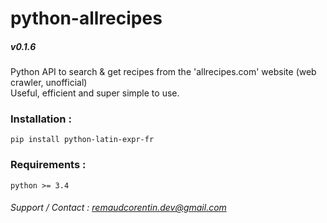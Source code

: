 # python-allrecipes
##### v0.1.6

Python API to search &amp; get recipes from the 'allrecipes.com' website (web crawler, unofficial)  
Useful, efficient and super simple to use.  

### Installation :
`pip install python-latin-expr-fr`  


### Requirements :
`python >= 3.4`  

###### Support / Contact : remaudcorentin.dev@gmail.com
